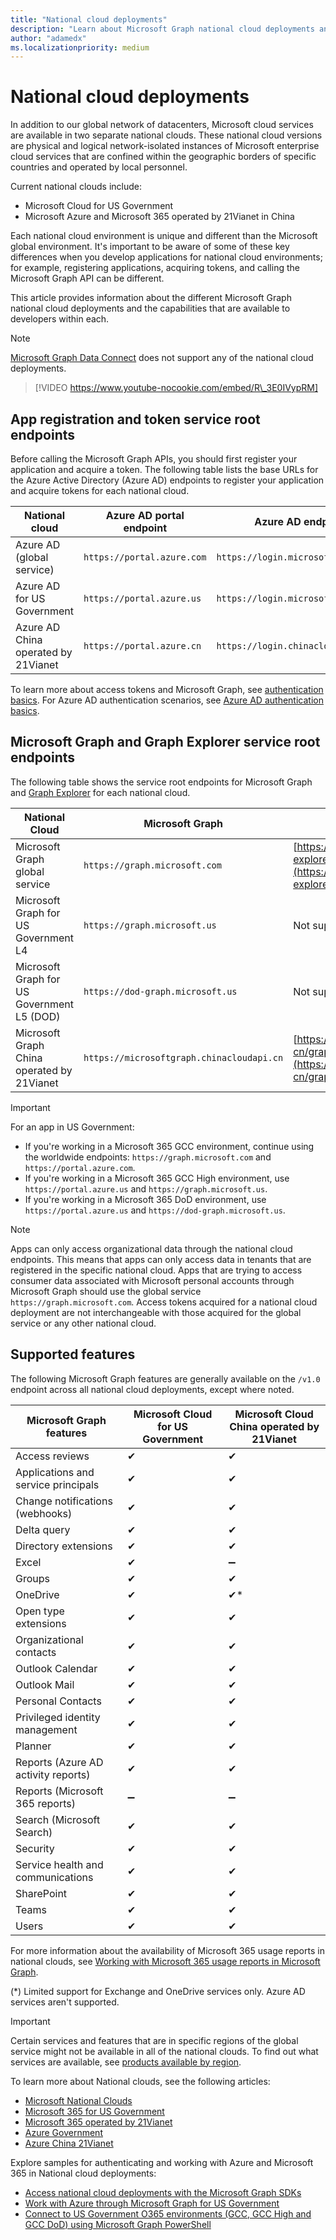```yaml
---
title: "National cloud deployments"
description: "Learn about Microsoft Graph national cloud deployments and the capabilities that are available to developers within each."
author: "adamedx"
ms.localizationpriority: medium
---
```


# National cloud deployments

In addition to our global network of datacenters, Microsoft cloud services are available in two separate national clouds. These national cloud versions are physical and logical network-isolated instances of Microsoft enterprise cloud services that are confined within the geographic borders of specific countries and operated by local personnel.

Current national clouds include:

- Microsoft Cloud for US Government
- Microsoft Azure and Microsoft 365 operated by 21Vianet in China

Each national cloud environment is unique and different than the Microsoft global environment. It's important to be aware of some of these key differences when you develop applications for national cloud environments; for example, registering applications, acquiring tokens, and calling the Microsoft Graph API can be different.

This article provides information about the different Microsoft Graph national cloud deployments and the capabilities that are available to developers within each.

> [!NOTE]
> [Microsoft Graph Data Connect](./data-connect-concept-overview.md) does not support any of the national cloud deployments.

<!-- markdownlint-disable MD034 -->
> [!VIDEO https://www.youtube-nocookie.com/embed/R\_3E0IVypRM]
<!-- markdownlint-enable MD034 -->

## App registration and token service root endpoints

Before calling the Microsoft Graph APIs, you should first register your application and acquire a token. The following table lists the base URLs for the Azure Active Directory (Azure AD) endpoints to register your application and acquire tokens for each national cloud.

| National cloud | Azure AD portal endpoint | Azure AD endpoint |
| -------------- | ------------------------ | ----------------- |
| Azure AD (global service) | `https://portal.azure.com` | `https://login.microsoftonline.com` |
| Azure AD for US Government | `https://portal.azure.us` | `https://login.microsoftonline.us` |
| Azure AD China operated by 21Vianet | `https://portal.azure.cn` | `https://login.chinacloudapi.cn` |

To learn more about access tokens and Microsoft Graph, see [authentication basics](./auth/auth-concepts.md). For Azure AD authentication scenarios, see [Azure AD authentication basics](/azure/active-directory/develop/authentication-scenarios).

## Microsoft Graph and Graph Explorer service root endpoints

The following table shows the service root endpoints for Microsoft Graph and [Graph Explorer](https://developer.microsoft.com/graph/graph-explorer) for each national cloud.

| National Cloud | Microsoft Graph | Graph Explorer |
| -------------- | --------------- | -------------- |
| Microsoft Graph global service | `https://graph.microsoft.com`| [https://developer.microsoft.com/graph/graph-explorer](https://developer.microsoft.com/graph/graph-explorer) |
| Microsoft Graph for US Government L4 | `https://graph.microsoft.us`| Not supported. |
| Microsoft Graph for US Government L5 (DOD) | `https://dod-graph.microsoft.us` | Not supported. |
| Microsoft Graph China operated by 21Vianet | `https://microsoftgraph.chinacloudapi.cn` | [https://developer.microsoft.com/zh-cn/graph/graph-explorer-china](https://developer.microsoft.com/zh-cn/graph/graph-explorer-china) |

> [!IMPORTANT]
> For an app in US Government:
>
> - If you're working in a Microsoft 365 GCC environment, continue using the worldwide endpoints: `https://graph.microsoft.com` and `https://portal.azure.com`.
> - If you're working in a Microsoft 365 GCC High environment, use `https://portal.azure.us` and `https://graph.microsoft.us`.
> - If you're working in a Microsoft 365 DoD environment, use `https://portal.azure.us` and `https://dod-graph.microsoft.us`.

> [!NOTE]
> Apps can only access organizational data through the national cloud endpoints. This means that apps can only access data in tenants that are registered in the specific national cloud. Apps that are trying to access consumer data associated with Microsoft personal accounts through Microsoft Graph should use the global service `https://graph.microsoft.com`. Access tokens acquired for a national cloud deployment are not interchangeable with those acquired for the global service or any other national cloud.

## Supported features

The following Microsoft Graph features are generally available on the `/v1.0` endpoint across all national cloud deployments, except where noted.

| Microsoft Graph features            | Microsoft Cloud for US Government | Microsoft Cloud China operated by 21Vianet |
|-------------------------------------|-----------------------------------|--------------------------------------------|
| Access reviews                      | ✔                                | ✔                                          |
| Applications and service principals | ✔                                | ✔                                          |
| Change notifications (webhooks)     | ✔                                | ✔                                          |
| Delta query                         | ✔                                | ✔                                          |
| Directory extensions                | ✔                                | ✔                                          |
| Excel                               | ✔                                | ➖                                         |
| Groups                              | ✔                                | ✔                                          |
| OneDrive                            | ✔                                | ✔\*                                        |
| Open type extensions                | ✔                                | ✔                                          |
| Organizational contacts             | ✔                                | ✔                                          |
| Outlook Calendar                    | ✔                                | ✔                                          |
| Outlook Mail                        | ✔                                | ✔                                          |
| Personal Contacts                   | ✔                                | ✔                                          |
| Privileged identity management      | ✔                                | ✔                                          |
| Planner                             | ✔                                | ✔                                          |
| Reports (Azure AD activity reports) | ✔                                | ✔                                          |
| Reports (Microsoft 365 reports)     | ➖                               | ➖                                         |
| Search (Microsoft Search)           | ✔                                | ✔                                          |
| Security                            | ✔                                | ✔                                          |
| Service health and communications   | ✔                                | ✔                                          |
| SharePoint                          | ✔                                | ✔                                          |
| Teams                               | ✔                                | ✔                                          |
| Users                               | ✔                                | ✔                                          |

For more information about the availability of Microsoft 365 usage reports in national clouds, see [Working with Microsoft 365 usage reports in Microsoft Graph](/graph/api/resources/report).

(\*) Limited support for Exchange and OneDrive services only. Azure AD services aren't supported.

> [!IMPORTANT]
> Certain services and features that are in specific regions of the global service might not be available in all of the national clouds. To find out what services are available, see [products available by region](https://azure.microsoft.com/global-infrastructure/services/?products=all&regions=usgov-non-regional,us-dod-central,us-dod-east,usgov-arizona,usgov-iowa,usgov-texas,usgov-virginia,china-non-regional,china-east,china-east-2,china-north,china-north-2,germany-non-regional,germany-central,germany-northeast).

To learn more about National clouds, see the following articles:

- [Microsoft National Clouds](https://www.microsoft.com/TrustCenter/CloudServices/NationalCloud)
- [Microsoft 365 for US Government](/office365/servicedescriptions/office-365-platform-service-description/office-365-us-government/office-365-us-government)
- [Microsoft 365 operated by 21Vianet](/office365/servicedescriptions/office-365-platform-service-description/office-365-operated-by-21vianet)
- [Azure Government](https://azure.microsoft.com/global-infrastructure/government/)
- [Azure China 21Vianet](/azure/china/)

Explore samples for authenticating and working with Azure and Microsoft 365 in National cloud deployments:

- [Access national cloud deployments with the Microsoft Graph SDKs](sdks/national-clouds.md)
- [Work with Azure through Microsoft Graph for US Government](https://github.com/SteveWinward/Azure-Samples/blob/master/AAD/SampleAadToken_AzureForGovernment.ps1)
- [Connect to US Government O365 environments (GCC, GCC High and GCC DoD) using Microsoft Graph PowerShell](https://github.com/microsoft/Federal-Business-Applications/tree/main/demos/powershell-gov-samples#microsoft-graph-powershell)
